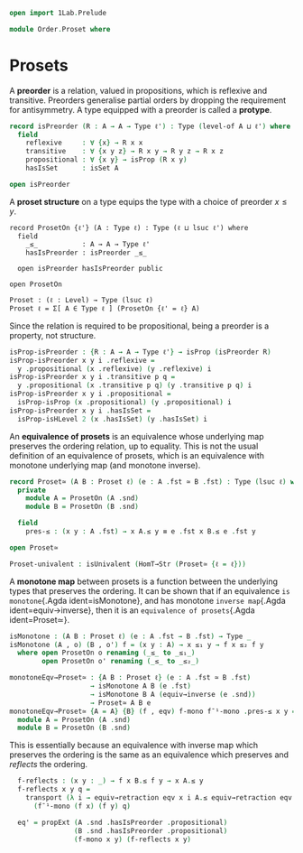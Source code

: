 ```agda
open import 1Lab.Prelude

module Order.Proset where
```

<!--
```agda
private variable
  ℓ ℓ' : Level
  A : Type ℓ
```
-->

# Prosets

A **preorder** is a relation, valued in propositions, which is reflexive
and transitive. Preorders generalise partial orders by dropping the
requirement for antisymmetry. A type equipped with a preorder is called a
**protype**.

```agda
record isPreorder (R : A → A → Type ℓ') : Type (level-of A ⊔ ℓ') where
  field
    reflexive     : ∀ {x} → R x x
    transitive    : ∀ {x y z} → R x y → R y z → R x z
    propositional : ∀ {x y} → isProp (R x y)
    hasIsSet      : isSet A

open isPreorder
```

A **proset structure** on a type equips the type with a choice of
preorder $x \le y$.

```
record ProsetOn {ℓ'} (A : Type ℓ) : Type (ℓ ⊔ lsuc ℓ') where
  field
    _≤_           : A → A → Type ℓ'
    hasIsPreorder : isPreorder _≤_

  open isPreorder hasIsPreorder public

open ProsetOn

Proset : (ℓ : Level) → Type (lsuc ℓ)
Proset ℓ = Σ[ A ∈ Type ℓ ] (ProsetOn {ℓ' = ℓ} A)
```

Since the relation is required to be propositional, being a preorder is
a property, not structure.

```agda
isProp-isPreorder : {R : A → A → Type ℓ'} → isProp (isPreorder R)
isProp-isPreorder x y i .reflexive =
  y .propositional (x .reflexive) (y .reflexive) i
isProp-isPreorder x y i .transitive p q =
  y .propositional (x .transitive p q) (y .transitive p q) i
isProp-isPreorder x y i .propositional =
  isProp-isProp (x .propositional) (y .propositional) i
isProp-isPreorder x y i .hasIsSet =
  isProp-isHLevel 2 (x .hasIsSet) (y .hasIsSet) i
```

An **equivalence of prosets** is an equivalence whose underlying map
preserves the ordering relation, up to equality. This is not the usual
definition of an equivalence of prosets, which is an equivalence with
monotone underlying map (and monotone inverse).

```agda
record Proset≃ (A B : Proset ℓ) (e : A .fst ≃ B .fst) : Type (lsuc ℓ) where
  private
    module A = ProsetOn (A .snd)
    module B = ProsetOn (B .snd)

  field
    pres-≤ : (x y : A .fst) → x A.≤ y ≡ e .fst x B.≤ e .fst y

open Proset≃

Proset-univalent : isUnivalent (HomT→Str (Proset≃ {ℓ = ℓ}))
```

<!--
```
Proset-univalent {ℓ = ℓ} = 
  -- TODO: This causes an unsolved level meta and I literally don't have
  -- the faintest clue why. I also don't care enough to try to solve it
  -- anymore, lol.
  --
  autoUnivalentRecord
    (autoRecord (ProsetOn {ℓ = ℓ} {ℓ' = ℓ}) (Proset≃ {ℓ = ℓ})
      (record:
        field[ _≤_ by pres-≤ ]
        axiom[ hasIsPreorder by (λ x → isProp-isPreorder {R = x ._≤_}) ]))
  --
  -- Here's the macro expansion; It works, Agda just hates me.
  -- isUnivalent'→isUnivalent ProsetOn Proset≃
  -- (idfun
  --   ( (tm→⌜isUnivalent⌝ (s∙ s→ s∙ s→ s-const (Type ℓ)))

  --   → PropHelperType ProsetOn Proset≃
  --       (record: field[ _≤_ by pres-≤ ])
  --       (λ X₁ z → isSet X₁) hasIsSet

  --   → PropHelperType ProsetOn Proset≃
  --       (record: field[ _≤_ by pres-≤ ] axiom[ hasIsSet by (λ x → isProp-isHLevel 2) ])
  --       (λ X₁ z → isPreorder (z .fst .snd)) hasIsPreorder

  --   → isUnivalent' ProsetOn Proset≃)
  --  (λ ≤-univ isS-prop isP-prop →
  --     explicitUnivalentStr _ _
  --     (λ A B e streq i →
  --       λ { ._≤_ → ≤-univ (Σ-map₂ _≤_ A) (Σ-map₂ _≤_ B) e .fst (pres-≤ streq) i
  --         ; .hasIsSet
  --             → isS-prop .fst A B e (λ i₁ → tt , ≤-univ (Σ-map₂ _≤_ A) (Σ-map₂ _≤_ B) e .fst (pres-≤ streq) i₁) i
  --         ; .hasIsPreorder
  --             → isP-prop .fst A B e (λ i₁ →
  --                 (tt , equivFun (≤-univ (Σ-map₂ _≤_ A) (Σ-map₂ _≤_ B) e) (pres-≤ streq) i₁) ,
  --                 isS-prop .fst A B e (λ i₂ → tt , ≤-univ (Σ-map₂ _≤_ A) (Σ-map₂ _≤_ B) e .fst (pres-≤ streq) i₂) i₁)
  --               i
  --         })
  --     (λ A B e q → λ { .pres-≤ → equivInv (≤-univ (Σ-map₂ _≤_ A) (Σ-map₂ _≤_ B) e) (pathMap _≤_ q) })
  --     (λ A B e q j i →
  --       λ { ._≤_
  --             → equivSec (≤-univ (Σ-map₂ _≤_ A) (Σ-map₂ _≤_ B) e) (pathMap _≤_ q) j i
  --         ; .hasIsSet
  --             → isS-prop .snd A B e q (λ j₁ i₁ → tt , equivSec (≤-univ (Σ-map₂ _≤_ A) (Σ-map₂ _≤_ B) e) (pathMap _≤_ q) j₁ i₁) j i
  --         ; .hasIsPreorder
  --             → isP-prop .snd A B e q
  --               (λ j₁ i₁ →
  --                   (tt , equivSec (≤-univ (Σ-map₂ _≤_ A) (Σ-map₂ _≤_ B) e) (pathMap _≤_ q) j₁ i₁)
  --                   ,
  --                   isS-prop .snd A B e q
  --                   (λ j₂ i₂ → tt , equivSec (≤-univ (Σ-map₂ _≤_ A) (Σ-map₂ _≤_ B) e) (pathMap _≤_ q) j₂ i₂) j₁ i₁)
  --               j i
  --         })
  --     (λ A B e streq j → λ { .pres-≤ → equivRet (≤-univ (Σ-map₂ _≤_ A) (Σ-map₂ _≤_ B) e) (pres-≤ streq) j }))
  -- (tm→isUnivalent' (s∙ s→ s∙ s→ s-const (Type ℓ)))

  -- (derivePropHelper ProsetOn Proset≃
  --   (record: field[ _≤_ by pres-≤ ])
  --   (λ X₁ z → isSet X₁) hasIsSet
  --   (λ x → isProp-isHLevel 2))

  -- (derivePropHelper ProsetOn Proset≃
  --   (record: field[ _≤_ by pres-≤ ] axiom[ hasIsSet by (λ x → isProp-isHLevel 2) ])
  --   (λ X₁ z → isPreorder (z .fst .snd)) hasIsPreorder
  --   (λ x → isProp-isPreorder)))
  -- where
  --   open import 1Lab.Reflection
  --   open import 1Lab.Univalence.SIP.Record.Base
  --   open import 1Lab.Univalence.SIP.Record.Prop
  --   open import 1Lab.Univalence.SIP.Record
  --   open import 1Lab.Univalence.SIP.Auto
```
-->

A **monotone map** between prosets is a function between the underlying
types that preserves the ordering. It can be shown that if an
equivalence `is monotone`{.Agda ident=isMonotone}, and has monotone
`inverse map`{.Agda ident=equiv→inverse}, then it is an `equivalence of
prosets`{.Agda ident=Proset≃}.

```agda
isMonotone : (A B : Proset ℓ) (e : A .fst → B .fst) → Type _
isMonotone (A , o) (B , o') f = (x y : A) → x ≤₁ y → f x ≤₂ f y
  where open ProsetOn o renaming (_≤_ to _≤₁_)
        open ProsetOn o' renaming (_≤_ to _≤₂_)

monotoneEqv→Proset≃ : {A B : Proset ℓ} (e : A .fst ≃ B .fst)
                    → isMonotone A B (e .fst)
                    → isMonotone B A (equiv→inverse (e .snd))
                    → Proset≃ A B e
monotoneEqv→Proset≃ {A = A} {B} (f , eqv) f-mono f¯¹-mono .pres-≤ x y = ua eq' where
  module A = ProsetOn (A .snd)
  module B = ProsetOn (B .snd)
```

This is essentially because an equivalence with inverse map which
preserves the ordering is the same as an equivalence which preserves and
_reflects_ the ordering.

```agda
  f-reflects : (x y : _) → f x B.≤ f y → x A.≤ y
  f-reflects x y q =
    transport (λ i → equiv→retraction eqv x i A.≤ equiv→retraction eqv y i)
      (f¯¹-mono (f x) (f y) q)

  eq' = propExt (A .snd .hasIsPreorder .propositional)
                (B .snd .hasIsPreorder .propositional)
                (f-mono x y) (f-reflects x y)
```